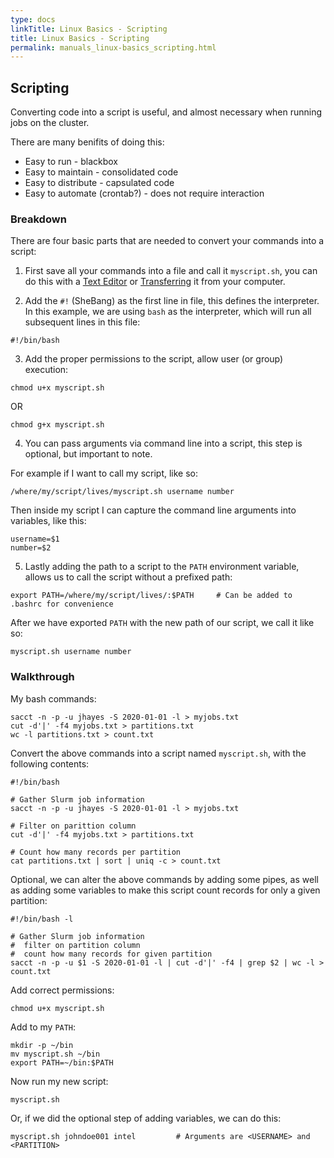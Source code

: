 ```yaml
---
type: docs
linkTitle: Linux Basics - Scripting
title: Linux Basics - Scripting
permalink: manuals_linux-basics_scripting.html
---
```


## Scripting

Converting code into a script is useful, and almost necessary when running jobs on the cluster.

There are many benifits of doing this:

* Easy to run - blackbox
* Easy to maintain - consolidated code
* Easy to distribute - capsulated code
* Easy to automate (crontab?) - does not require interaction

### Breakdown

There are four basic parts that are needed to convert your commands into a script:

1. First save all your commands into a file and call it `myscript.sh`, you can do this with a [Text Editor](manuals_linux-basics_text) or [Transferring](manuals_linux-basics_filesystems) it from your computer.

2. Add the `#!` (SheBang) as the first line in file, this defines the interpreter. In this example, we are using `bash` as the interpreter, which will run all subsequent lines in this file:

```
#!/bin/bash
```

3. Add the proper permissions to the script, allow user (or group) execution:

```
chmod u+x myscript.sh
```

OR

```
chmod g+x myscript.sh
```

4. You can pass arguments via command line into a script, this step is optional, but important to note.

For example if I want to call my script, like so:
```
/where/my/script/lives/myscript.sh username number
```

Then inside my script I can capture the command line arguments into variables, like this:
```
username=$1
number=$2
```

5. Lastly adding the path to a script to the `PATH` environment variable, allows us to call the script without a prefixed path:

```
export PATH=/where/my/script/lives/:$PATH     # Can be added to .bashrc for convenience
```

After we have exported `PATH` with the new path of our script, we call it like so:

```
myscript.sh username number
```

### Walkthrough

My bash commands:
```
sacct -n -p -u jhayes -S 2020-01-01 -l > myjobs.txt
cut -d'|' -f4 myjobs.txt > partitions.txt
wc -l partitions.txt > count.txt
```

Convert the above commands into a script named `myscript.sh`, with the following contents:

```
#!/bin/bash

# Gather Slurm job information
sacct -n -p -u jhayes -S 2020-01-01 -l > myjobs.txt

# Filter on parittion column
cut -d'|' -f4 myjobs.txt > partitions.txt

# Count how many records per partition
cat partitions.txt | sort | uniq -c > count.txt
```

Optional, we can alter the above commands by adding some pipes, as well as adding some variables to make this script count records for only a given partition:

```
#!/bin/bash -l

# Gather Slurm job information
#  filter on partition column
#  count how many records for given partition
sacct -n -p -u $1 -S 2020-01-01 -l | cut -d'|' -f4 | grep $2 | wc -l > count.txt
```

Add correct permissions:

```
chmod u+x myscript.sh
```

Add to my `PATH`:

```
mkdir -p ~/bin
mv myscript.sh ~/bin
export PATH=~/bin:$PATH
```

Now run my new script:

```
myscript.sh
```

Or, if we did the optional step of adding variables, we can do this:

```
myscript.sh johndoe001 intel         # Arguments are <USERNAME> and <PARTITION>
```
